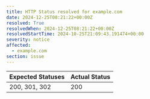 ```yaml
---
title: HTTP Status resolved for example.com
date: 2024-12-25T08:21:22+00:00Z
resolved: True
resolvedWhen: 2024-12-25T08:21:22+00:00Z
resolvedStartTime: 2024-10-25T21:09:43.191474+00:00
severity: notice
affected:
  - example.com
section: issue
---
```


| Expected Statuses | Actual Status  |
|-------------------|----------------|
| 200, 301, 302 | 200 |
